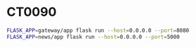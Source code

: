 # CT0090

```bash
FLASK_APP=gateway/app flask run --host=0.0.0.0 --port=8080
FLASK_APP=news/app flask run --host=0.0.0.0 --port=5000
```
